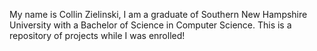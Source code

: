 My name is Collin Zielinski, I am a graduate of Southern New Hampshire University with a Bachelor of Science in Computer Science. This is a repository of projects while I was enrolled! 
